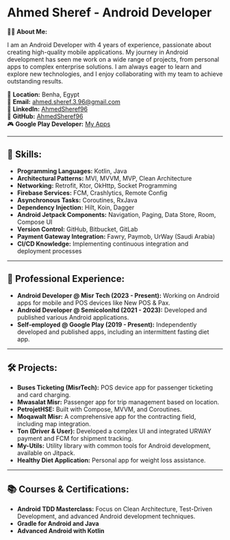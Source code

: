 # Ahmed Sheref - Android Developer

👨‍💻 **About Me:**

I am an Android Developer with 4 years of experience, passionate about creating high-quality mobile applications. My journey in Android development has seen me work on a wide range of projects, from personal apps to complex enterprise solutions. I am always eager to learn and explore new technologies, and I enjoy collaborating with my team to achieve outstanding results.

📍 **Location:** Benha, Egypt  
📧 **Email:** ahmed.sheref.3.96@gmail.com  
🔗 **LinkedIn:** [AhmedSheref96](https://www.linkedin.com/in/ahmedsheref96/)  
📱 **GitHub:** [AhmedSheref96](https://github.com/AhmedSheref96)  
🎮 **Google Play Developer:** [My Apps](https://play.google.com/store/search?q=pub%3Aas3&c=apps)

---

## 🔧 **Skills:**
- **Programming Languages:** Kotlin, Java
- **Architectural Patterns:** MVI, MVVM, MVP, Clean Architecture
- **Networking:** Retrofit, Ktor, OkHttp, Socket Programming
- **Firebase Services:** FCM, Crashlytics, Remote Config
- **Asynchronous Tasks:** Coroutines, RxJava
- **Dependency Injection:** Hilt, Koin, Dagger
- **Android Jetpack Components:** Navigation, Paging, Data Store, Room, Compose UI
- **Version Control:** GitHub, Bitbucket, GitLab
- **Payment Gateway Integration:** Fawry, Paymob, UrWay (Saudi Arabia)
- **CI/CD Knowledge:** Implementing continuous integration and deployment processes

---

## 💼 **Professional Experience:**
- **Android Developer @ Misr Tech (2023 - Present):** Working on Android apps for mobile and POS devices like New POS & Pax.
- **Android Developer @ Semicolonltd (2021 - 2023):** Developed and published various Android applications.
- **Self-employed @ Google Play (2019 - Present):** Independently developed and published apps, including an intermittent fasting diet app.

---

## 🛠 **Projects:**
- **Buses Ticketing (MisrTech):** POS device app for passenger ticketing and card charging.
- **Mwasalat Misr:** Passenger app for trip management based on location.
- **PetrojetHSE:** Built with Compose, MVVM, and Coroutines.
- **Moqawalt Misr:** A comprehensive app for the contracting field, including map integration.
- **Ton (Driver & User):** Developed a complex UI and integrated URWAY payment and FCM for shipment tracking.
- **My-Utils:** Utility library with common tools for Android development, available on Jitpack.
- **Healthy Diet Application:** Personal app for weight loss assistance.

---

## 📚 **Courses & Certifications:**
- **Android TDD Masterclass:** Focus on Clean Architecture, Test-Driven Development, and advanced Android development techniques.
- **Gradle for Android and Java**
- **Advanced Android with Kotlin**


